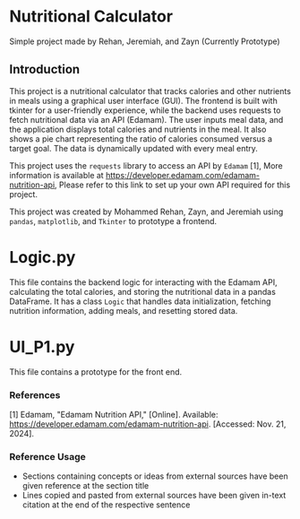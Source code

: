 # Nutritional Calculator
Simple project made by Rehan, Jeremiah, and Zayn (Currently Prototype)

## Introduction

This project is a nutritional calculator that tracks calories and other nutrients in meals using a graphical user interface (GUI). The frontend is built with tkinter for a user-friendly experience, while the backend uses requests to fetch nutritional data via an API (Edamam). The user inputs meal data, and the application displays total calories and nutrients in the meal. It also shows a pie chart representing the ratio of calories consumed versus a target goal. The data is dynamically updated with every meal entry.

This project uses the `requests` library to access an API by `Edamam` $[1]$, More information is available at https://developer.edamam.com/edamam-nutrition-api, Please refer to this link to set up your own API required for this project.

 This project was created by Mohammed Rehan, Zayn, and Jeremiah using `pandas`, `matplotlib`, and `Tkinter` to prototype a frontend.

 # Logic.py

This file contains the backend logic for interacting with the Edamam API, calculating the total calories, and storing the nutritional data in a pandas DataFrame. It has a class `Logic` that handles data initialization, fetching nutrition information, adding meals, and resetting stored data.

# UI_P1.py
This file contains a prototype for the front end.

### References

[1] Edamam, "Edamam Nutrition API," [Online]. Available: https://developer.edamam.com/edamam-nutrition-api. [Accessed: Nov. 21, 2024].

### Reference Usage
- Sections containing concepts or ideas from external sources have been given reference at the section title
- Lines copied and pasted from external sources have been given in-text citation at the end of the respective sentence
